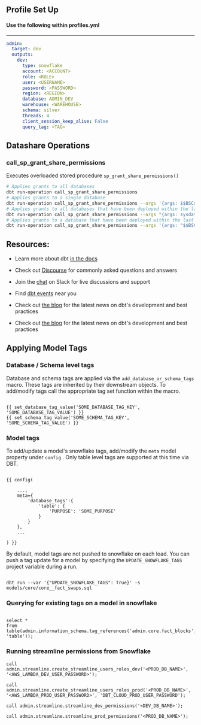 ## Profile Set Up

#### Use the following within profiles.yml

----

```yml
admin:
  target: dev
  outputs:
    dev:
      type: snowflake
      account: <ACCOUNT>
      role: <ROLE>
      user: <USERNAME>
      password: <PASSWORD>
      region: <REGION>
      database: ADMIN_DEV
      warehouse: <WAREHOUSE>
      schema: silver
      threads: 4
      client_session_keep_alive: False
      query_tag: <TAG>
```

## Datashare Operations

### call_sp_grant_share_permissions

Executes overloaded stored procedure `sp_grant_share_permissions()`

```sh
# Applies grants to all databases
dbt run-operation call_sp_grant_share_permissions
# Applies grants to a single database
dbt run-operation call_sp_grant_share_permissions --args '{args: $$BSC$$}'
# Applies grants to all databases that have been deployed within the last hour
dbt run-operation call_sp_grant_share_permissions --args "{args: sysdate() - interval '1 hour'}"
# Applies grants to a database that have been deployed within the last hour with the default suffixes
dbt run-operation call_sp_grant_share_permissions --args '{args: "$$BSC$$, sysdate() - interval $$1 hour$$"}'
```

## Resources:

* Learn more about dbt [in the docs](https://docs.getdbt.com/docs/introduction)
* Check out [Discourse](https://discourse.getdbt.com/) for commonly asked questions and answers
* Join the [chat](https://community.getdbt.com/) on Slack for live discussions and support
* Find [dbt events](https://events.getdbt.com) near you
* Check out [the blog](https://blog.getdbt.com/) for the latest news on dbt's development and best practices

* Check out [the blog](https://blog.getdbt.com/) for the latest news on dbt's development and best practices

## Applying Model Tags

### Database / Schema level tags

Database and schema tags are applied via the `add_database_or_schema_tags` macro.  These tags are inherited by their downstream objects.  To add/modify tags call the appropriate tag set function within the macro.

```

{{ set_database_tag_value('SOME_DATABASE_TAG_KEY', 'SOME_DATABASE_TAG_VALUE') }}
{{ set_schema_tag_value('SOME_SCHEMA_TAG_KEY', 'SOME_SCHEMA_TAG_VALUE') }}

```

### Model tags

To add/update a model's snowflake tags, add/modify the `meta` model property under `config` .  Only table level tags are supported at this time via DBT.

```

{{ config(

    ...,
    meta={
        'database_tags':{
            'table': {
                'PURPOSE': 'SOME_PURPOSE'
            }
        }
    },
    ...

) }}

```

By default, model tags are not pushed to snowflake on each load.  You can push a tag update for a model by specifying the `UPDATE_SNOWFLAKE_TAGS` project variable during a run.

```

dbt run --var '{"UPDATE_SNOWFLAKE_TAGS": True}' -s models/core/core__fact_swaps.sql

```

### Querying for existing tags on a model in snowflake

```

select *
from table(admin.information_schema.tag_references('admin.core.fact_blocks', 'table'));
```

### Running streamline permissions from Snowflake

```
call admin.streamline.create_streamline_users_roles_dev('<PROD_DB_NAME>', '<AWS_LAMBDA_DEV_USER_PASSWORD>');

call admin.streamline.create_streamline_users_roles_prod('<PROD_DB_NAME>', '<AWS_LAMBDA_PROD_USER_PASSWORD>', 'DBT_CLOUD_PROD_USER_PASSWORD');

call admin.streamline.streamline_dev_permissions('<DEV_DB_NAME>');

call admin.streamline.streamline_prod_permissions('<PROD_DB_NAME>');
```
